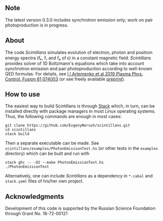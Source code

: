 ## Note

The latest version 0.3.0 includes synchrotron emission only; work on pair photoproduction is in
progress.

## About

The code _Scintillans_ simulates evolution of electron, photon and positron energy spectra (fₑ, fᵧ
and fₚ of ϵ) in a constant magnetic field. _Scintillans_ provides solver of 1D Boltzmann's
equations which take into account synchrotron emission and pair photoproduction according to
well-known QED formulas.  For details, see [I I Artemenko et al 2019 Plasma Phys. Control. Fusion
61 074003](https://doi.org/10.1088/1361-6587/ab1712) (or see freely available
[preprint](https://www.researchgate.net/publication/332283915_Global_constant_field_approximation_for_radiation_reaction_in_collision_of_high-intensity_laser_pulse_with_electron_beam)).

## How to use

The easiest way to build Scintillans is through
[Stack](https://docs.haskellstack.org/en/stable/README/) which, in turn, can be installed directly
with package managers in most Linux operating systems. Thus, the following commands are enough in
most cases:

    git clone https://github.com/EvgenyNerush/scintillans.git
    cd scintillans
    stack build

Then a separate executable can be made. See `scintillans/examples/PhotonEmissionTest.hs` (or other
tests in the `examples` directory) which can be built and run with

	stack ghc -- -O2 --make PhotonEmissionTest.hs
    ./PhotonEmissionTest

Alternatively, one can include _Scintillans_ as a dependency in `*.cabal` and `stack.yaml` files of
his/her own project.

## Acknowledgments

Development of this code is supported by the Russian Science Foundation through Grant No.
18-72-00121
